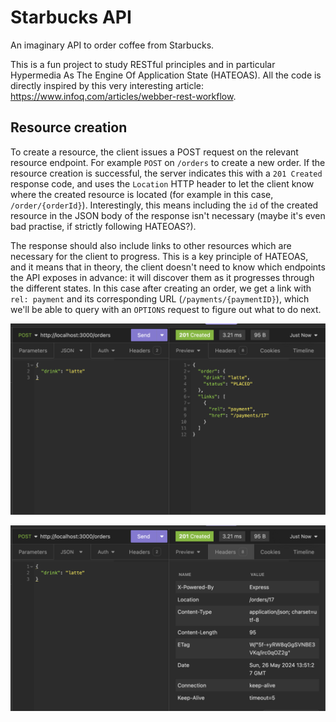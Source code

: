 # Starbucks API

An imaginary API to order coffee from Starbucks.

This is a fun project to study RESTful principles and in particular Hypermedia As The Engine Of Application State (HATEOAS). All the code is directly inspired by this very interesting article: https://www.infoq.com/articles/webber-rest-workflow.

## Resource creation

To create a resource, the client issues a POST request on the relevant resource endpoint. For example `POST` on `/orders` to create a new order. If the resource creation is successful, the server indicates this with a `201 Created` response code, and uses the `Location` HTTP header to let the client know where the created resource is located (for example in this case, `/order/{orderId}`). Interestingly, this means including the `id` of the created resource in the JSON body of the response isn't necessary (maybe it's even bad practise, if strictly following HATEOAS?).

The response should also include links to other resources which are necessary for the client to progress. This is a key principle of HATEOAS, and it means that in theory, the client doesn't need to know which endpoints the API exposes in advance: it will discover them as it progresses through the different states. In this case after creating an order, we get a link with `rel: payment` and its corresponding URL (`/payments/{paymentID}`), which we'll be able to query with an `OPTIONS` request to figure out what to do next.

![Creating an order](./screenshots//creating-an-order.png)

![Response headers after creating an order](./screenshots/creating-an-order-headers.png)
